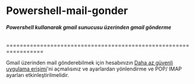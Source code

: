 # Powershell-mail-gonder

###### **Powershell kullanarak gmail sunucusu üzerinden gmail gönderme**
=================================================================


Gmail üzerinden mail gönderebilmek için hesabınızın [Daha az güvenli uygulama erişimi](https://myaccount.google.com/lesssecureapps)'ni açmalısınız ve ayarlardan yönlendirme ve POP/ IMAP ayarları etkinleştirilmelidir.
